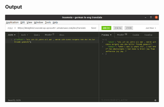
### Output
![insomniaOutput](https://github.com/chirag2saraiya/TSAI-DeepVision-EVA4/blob/master/11-GRU-Attention_Mechanism-Transformers/figures/insomniaOutput.jpg)
